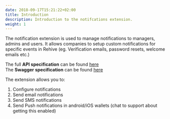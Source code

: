 ```yaml
---
date: 2018-09-17T15:21:22+02:00
title: Introduction
description: Introduction to the notifcations extension.
weight: 1
---
```


The notification extension is used to manage notifications to managers, admins and users. It allows companies to setup custom notifications for specific events in Rehive (eg. Verification emails, password resets, welcome emails etc.)

<aside class="notice">
The full <strong>API specification</strong> can be found <a href="https://notification.services.rehive.io">here</a>
</aside>

<aside class="notice">
The <strong>Swagger specification</strong> can be found <a href="https://notification.services.rehive.io/swagger/">here</a>
</aside>

The extension allows you to:

1. Configure notifications
2. Send email notifications
3. Send SMS notifications
4. Send Push notifications in android/iOS wallets (chat to support about getting this enabled)
